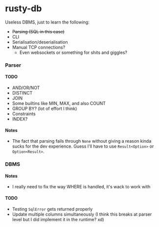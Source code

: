 # rusty-db
Useless DBMS, just to learn the following:

- ~~Parsing (SQL in this case)~~
- CLI
- Serialisation/deserialisation
- Manual TCP connections?
    - Even websockets or something for shits and giggles?


### Parser

#### TODO

- AND/OR/NOT
- DISTINCT
- JOIN
- Some builtins like MIN, MAX, and also COUNT
- GROUP BY? (lot of effort I think)
- Constraints
- INDEX?

#### Notes

- The fact that parsing fails through `None` without giving a reason kinda sucks for the dev experience.
Guess I'll have to use `Result<Option>` or `Option<Result>`.

### DBMS

#### Notes

- I really need to fix the way WHERE is handled, it's wack to work with

#### TODO

- Testing `SqlError` gets returned properly
- Update multiple columns simultaneously (I think this breaks at parser level but I did implement it in the runtime? xd)
